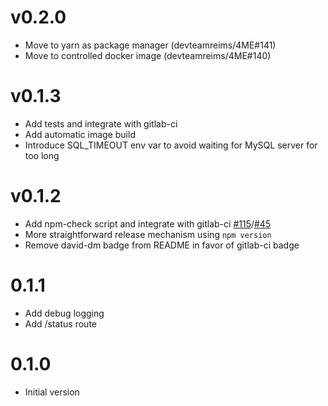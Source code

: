 # v0.2.0
  * Move to yarn as package manager (devteamreims/4ME#141)
  * Move to controlled docker image (devteamreims/4ME#140)
  
# v0.1.3
  * Add tests and integrate with gitlab-ci
  * Add automatic image build
  * Introduce SQL_TIMEOUT env var to avoid waiting for MySQL server for too long

# v0.1.2
  * Add npm-check script and integrate with gitlab-ci [#115](devteamreims/4ME#115)/[#45](devteamreims/4ME#45)
  * More straightforward release mechanism using `npm version`
  * Remove david-dm badge from README in favor of gitlab-ci badge

# 0.1.1
  * Add debug logging
  * Add /status route

# 0.1.0
  * Initial version
